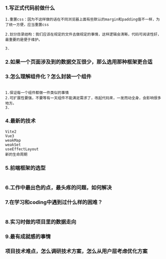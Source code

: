 ### 1.写正式代码前做什么

```
1.重置css：因为不这样做的话在不同浏览器上面有些默认的margin和padding值不一样，为了统一方便，应当重置css

2.划分目录结构：我们应该在规定的文件去做规定的事情，这样逻辑会清晰，代码可阅读性好，最重要的是便于维护。

3.
```

### 2.如果一个页面涉及到的数据交互很少，那么选用那种框架更合适

### 3.怎么理解组件化？怎么封装一个组件

```

1.保证每一个组件都做一件类似的事情
2.可扩展性要强，不要等有一天组件不能满足需求了，改起代码来，一发而动全身，会影响很多地方。
3.
```

### 4.最新的技术

```
Vite2
Vue3
weakMap
weakSet
useEffectLayout
新的生命周期
```

### 5.前端框架的选型

```

```

### 6.工作中最出色的点，最头疼的问题，如何解决

### 7.在学习和coding中遇到过什么样的困难？

```

```

### 8.实习时做的项目里的数据走向

### 9.最有成就感的事情

### 项目技术难点，怎么调研技术方案，怎么从用户层考虑优化方案

```
```



